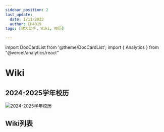 ```yaml
---
sidebar_position: 2
last_update:
  date: 1/11/2023
  author: CH4019
tags: [建大助手, Wiki, 校历]

---
```

import DocCardList from '@theme/DocCardList';
import { Analytics } from "@vercel/analytics/react"
<Analytics/>

# Wiki

## 2024-2025学年校历

![2024-2025学年校历](/img/2024-2025.jpg)

## Wiki列表

<DocCardList />
